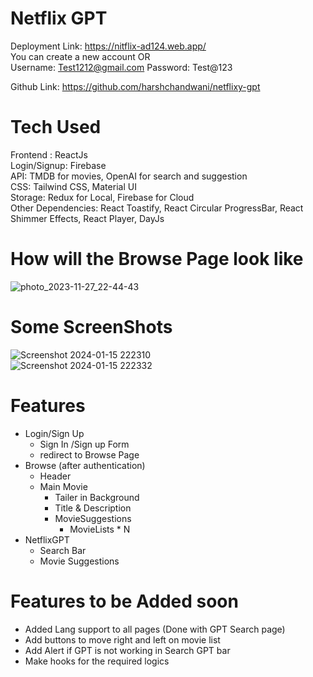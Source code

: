 # Netflix GPT

Deployment Link:  https://nitflix-ad124.web.app/         
You can create a new account OR <br>
Username: Test1212@gmail.com
Password: Test@123
<br>

Github Link:    https://github.com/harshchandwani/netflixy-gpt


# Tech Used
Frontend : ReactJs <br>
Login/Signup: Firebase <br>
API: TMDB for movies, OpenAI for search and suggestion <br>
CSS: Tailwind CSS, Material UI <br>
Storage: Redux for Local, Firebase for Cloud <br>
Other Dependencies: React Toastify, React Circular ProgressBar, React Shimmer Effects, React Player, DayJs <br>

# How will the Browse Page look like

![photo_2023-11-27_22-44-43](https://github.com/harshchandwani/netflixy-gpt/assets/67815775/65f53bb1-3de6-4da6-a11a-e2fec24b8444)

# Some ScreenShots
![Screenshot 2024-01-15 222310](https://github.com/harshchandwani/netflixy-gpt/assets/67815775/d083840a-5456-41ba-800a-ea7467c08247)
<br>
![Screenshot 2024-01-15 222332](https://github.com/harshchandwani/netflixy-gpt/assets/67815775/71f85d7b-03b1-4ed0-b841-c24d9858f215)

# Features

- Login/Sign Up
  - Sign In /Sign up Form
  - redirect to Browse Page
- Browse (after authentication)
  - Header
  - Main Movie
    - Tailer in Background
    - Title & Description
    - MovieSuggestions
      - MovieLists \* N
- NetflixGPT
  - Search Bar
  - Movie Suggestions


# Features to be Added soon
- Added Lang support to all pages (Done with GPT Search page)
- Add buttons to move right and left on movie list 
- Add Alert if GPT is not working in Search GPT bar
- Make hooks for the required logics 
